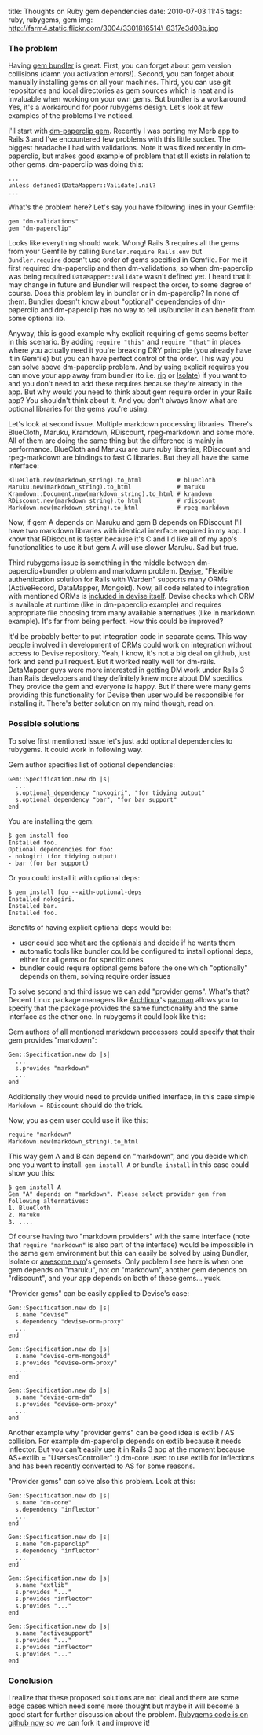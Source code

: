 title: Thoughts on Ruby gem dependencies
date: 2010-07-03 11:45
tags: ruby, rubygems, gem
img: http://farm4.static.flickr.com/3004/3301816514\_6317e3d08b.jpg

### The problem

Having [gem bundler](http://gembundler.com) is great. First, you can forget about gem version collisions (damn you activation errors!). Second, you can forget about manually installing gems on all your machines. Third, you can use git repositories and local directories as gem sources which is neat and is invaluable when working on your own gems. But bundler is a workaround. Yes, it's a workaround for poor rubygems design. Let's look at few examples of the problems I've noticed.

I'll start with [dm-paperclip gem](http://github.com/krobertson/dm-paperclip). Recently I was porting my Merb app to Rails 3 and I've encountered few problems with this little sucker. The biggest headache I had with validations. Note it was fixed recently in dm-paperclip, but makes good example of problem that still exists in relation to other gems. dm-paperclip was doing this:

    ...
    unless defined?(DataMapper::Validate).nil?
    ...

What's the problem here? Let's say you have following lines in your Gemfile:

    gem "dm-validations"
    gem "dm-paperclip"

Looks like everything should work. Wrong! Rails 3 requires all the gems from your Gemfile by calling `Bundler.require Rails.env` but `Bundler.require` doesn't use order of gems specified in Gemfile. For me it first required dm-paperclip and then dm-validations, so when dm-paperclip was being required `DataMapper::Validate` wasn't defined yet. I heard that it may change in future and Bundler will respect the order, to some degree of course. Does this problem lay in bundler or in dm-paperclip? In none of them. Bundler doesn't know about "optional" dependencies of dm-paperclip and dm-paperclip has no way to tell us/bundler it can benefit from some optional lib. 

Anyway, this is good example why explicit requiring of gems seems better in this scenario. By adding `require "this"` and `require "that"` in places where you actually need it you're breaking DRY principle (you already have it in Gemfile) but you can have perfect control of the order. This way you can solve above dm-paperclip problem. And by using explicit requires you can move your app away from bundler (to i.e. [rip](http://github.com/defunkt/rip) or [Isolate](http://github.com/jbarnette/isolate)) if you want to and you don't need to add these requires because they're already in the app. But why would you need to think about gem require order in your Rails app? You shouldn't think about it. And you don't always know what are optional libraries for the gems you're using.

Let's look at second issue. Multiple markdown processing libraries. There's BlueCloth, Maruku, Kramdown, RDiscount, rpeg-markdown and some more. All of them are doing the same thing but the difference is mainly in performance. BlueCloth and Maruku are pure ruby libraries, RDiscount and rpeg-markdown are bindings to fast C libraries. But they all have the same interface:

    BlueCloth.new(markdown_string).to_html          # bluecloth
    Maruku.new(markdown_string).to_html             # maruku
    Kramdown::Document.new(markdown_string).to_html # kramdown
    RDiscount.new(markdown_string).to_html          # rdiscount
    Markdown.new(markdown_string).to_html           # rpeg-markdown

Now, if gem A depends on Maruku and gem B depends on RDiscount I'll have two markdown libraries with identical interface required in my app. I know that RDiscount is faster because it's C and I'd like all of my app's functionalities to use it but gem A will use slower Maruku. Sad but true.

Third rubygems issue is something in the middle between dm-paperclip+bundler problem and markdown problem. [Devise](http://github.com/plataformatec/devise), "Flexible authentication solution for Rails with Warden" supports many ORMs (ActiveRecord, DataMapper, Mongoid). Now, all code related to integration with mentioned ORMs is [included in devise itself](http://github.com/plataformatec/devise/tree/master/lib/devise/orm/). Devise checks which ORM is available at runtime (like in dm-paperclip example) and requires appropriate file choosing from many available alternatives (like in markdown example). It's far from being perfect. How this could be improved? 

It'd be probably better to put integration code in separate gems. This way people involved in development of ORMs could work on integration without access to Devise repository. Yeah, I know, it's not a big deal on github, just fork and send pull request. But it worked really well for dm-rails. DataMapper guys were more interested in getting DM work under Rails 3 than Rails developers and they definitely knew more about DM specifics. They provide the gem and everyone is happy. But if there were many gems providing this functionality for Devise then user would be responsible for installing it. There's better solution on my mind though, read on.

### Possible solutions

To solve first mentioned issue let's just add optional dependencies to rubygems. It could work in following way.

Gem author specifies list of optional dependencies:

    Gem::Specification.new do |s|
      ...
      s.optional_dependency "nokogiri", "for tidying output"
      s.optional_dependency "bar", "for bar support"
    end

You are installing the gem:

    $ gem install foo
    Installed foo.
    Optional dependencies for foo:
    - nokogiri (for tidying output)
    - bar (for bar support)

Or you could install it with optional deps:

    $ gem install foo --with-optional-deps
    Installed nokogiri.
    Installed bar.
    Installed foo.

Benefits of having explicit optional deps would be:

  - user could see what are the optionals and decide if he wants them
  - automatic tools like bundler could be configured to install optional deps, either for all gems or for specific ones
  - bundler could require optional gems before the one which "optionally" depends on them, solving require order issues

To solve second and third issue we can add "provider gems". What's that? Decent Linux package managers like [Archlinux](http://archlinux.org)'s [pacman](http://www.archlinux.org/pacman/) allows you to specify that the package provides the same functionality and the same interface as the other one. In rubygems it could look like this:

Gem authors of all mentioned markdown processors could specify that their gem provides "markdown":

    Gem::Specification.new do |s|
      ...
      s.provides "markdown"
      ...
    end

Additionally they would need to provide unified interface, in this case simple `Markdown = RDiscount` should do the trick.

Now, you as gem user could use it like this:

    require "markdown"
    Markdown.new(markdown_string).to_html

This way gem A and B can depend on "markdown", and you decide which one you want to install. `gem install A` or `bundle install` in this case could show you this:

    $ gem install A
    Gem "A" depends on "markdown". Please select provider gem from following alternatives:
    1. BlueCloth
    2. Maruku
    3. ....

Of course having two "markdown providers" with the same interface (note that `require "markdown"` is also part of the interface) would be impossible in the same gem environment but this can easily be solved by using Bundler, Isolate or [awesome rvm](http://rvm.beginrescueend.com/)'s gemsets. Only problem I see here is when one gem depends on "maruku", not on "markdown", another gem depends on "rdiscount", and your app depends on both of these gems... yuck.

"Provider gems" can be easily applied to Devise's case:

    Gem::Specification.new do |s|
      s.name "devise"
      s.dependency "devise-orm-proxy"
      ...
    end

    Gem::Specification.new do |s|
      s.name "devise-orm-mongoid"
      s.provides "devise-orm-proxy"
      ...
    end

    Gem::Specification.new do |s|
      s.name "devise-orm-dm"
      s.provides "devise-orm-proxy"
      ...
    end

Another example why "provider gems" can be good idea is extlib / AS collision. For example dm-paperclip depends on extlib because it needs inflector. But you can't easily use it in Rails 3 app at the moment because AS+extlib = "UsersesController" :) dm-core used to use extlib for inflections and has been recently converted to AS for some reasons.

"Provider gems" can solve also this problem. Look at this:

    Gem::Specification.new do |s|
      s.name "dm-core"
      s.dependency "inflector"
      ...
    end

    Gem::Specification.new do |s|
      s.name "dm-paperclip"
      s.dependency "inflector"
      ...
    end

    Gem::Specification.new do |s|
      s.name "extlib"
      s.provides "..."
      s.provides "inflector"
      s.provides "..."
    end

    Gem::Specification.new do |s|
      s.name "activesupport"
      s.provides "..."
      s.provides "inflector"
      s.provides "..."
    end

### Conclusion

I realize that these proposed solutions are not ideal and there are some edge cases which need some more thought but maybe it will become a good start for further discussion about the problem. [Rubygems code is on github now](http://github.com/rubygems/rubygems) so we can fork it and improve it!
